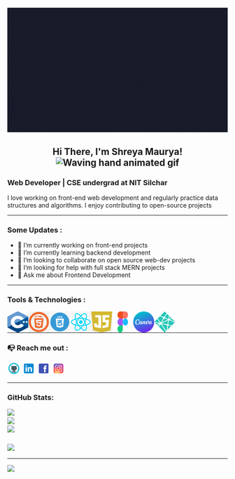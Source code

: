 ![ Front-End Developer | Web Enthusiast | CSE undergrad at NIT Silchar](https://github.com/shreyamaurya029/shreyamaurya029/blob/main/assets/banner/I'm%20Shreya%20Maurya.gif)









<h2 align="center">
    Hi There, I'm Shreya Maurya!
    <img src="https://raw.githubusercontent.com/nixin72/nixin72/master/wave.gif" 
         alt="Waving hand animated gif"
         height="45"
         width="45" />
</h3>

### Web Developer | CSE undergrad at NIT Silchar


I love working on front-end web development and regularly practice data structures and algorithms. I enjoy contributing to open-source projects


-------

### Some Updates :
- 🔭 I’m currently working on front-end projects 
- 🌱 I’m currently learning backend development 
- 👯 I’m looking to collaborate on open source web-dev projects  
- 🤔 I’m looking for help with full stack MERN projects 
- 💬 Ask me about Frontend Development

-------


### Tools & Technologies : 

<img align="left" alt="C++" width="48px" height="48px" src="https://github.com/shreyamaurya029/shreyamaurya029/blob/main/assets/icons/cpp.png?raw=true" />
<img align="left" alt="HTML5" width="48px" height="48px" src="https://github.com/shreyamaurya029/shreyamaurya029/blob/main/assets/icons/html5.png?raw=true" />
<img align="left" alt="CSS3" width="48px" height="48px" src="https://github.com/shreyamaurya029/shreyamaurya029/blob/main/assets/icons/css%203.png?raw=true" />
<img align="left" alt="React" width="48px" height="48px" src="https://github.com/shreyamaurya029/shreyamaurya029/blob/main/assets/icons/reactjs.png?raw=true" />
<img align="left" alt="Javascript" width="48px" height="48px" src="https://github.com/shreyamaurya029/shreyamaurya029/blob/main/assets/js.png?raw=true" />
<img align="left" alt="Figma" width="48px" height="48px" src="https://github.com/shreyamaurya029/shreyamaurya029/blob/main/assets/icons/figma.png" />
<img align="left" alt="Canva" width="48px" height="48px" src="https://github.com/shreyamaurya029/shreyamaurya029/blob/main/assets/icons/canva.png" />
<img align="left" alt="Netlify" width="48px" height="48px" src="https://github.com/shreyamaurya029/shreyamaurya029/blob/main/assets/icons/netlify.png" />
<br/>
<br/>



----------


### 📭 Reach me out : 
[<img src='https://github.com/shreyamaurya029/shreyamaurya029/blob/main/assets/icons/github_icon.png' alt='github' height='30'>](https://github.com/shreyamaurya029) [<img src='https://github.com/shreyamaurya029/shreyamaurya029/blob/main/assets/icons/linkedin_icon.png' alt='linkedin' height='30'>](https://www.linkedin.com/in/shreya-maurya-657b42226/)  [<img src='https://github.com/shreyamaurya029/shreyamaurya029/blob/main/assets/icons/facebook_icon.png' alt='facebook' height='30'>](https://www.facebook.com/profile.php?id=100076179082075)  [<img src='https://github.com/shreyamaurya029/shreyamaurya029/blob/main/assets/icons/instagram_icon.png' alt='instagram' height='30'>](https://www.instagram.com/shrvi0239/)  




<!-- ![GitHub stats](https://github-readme-stats.vercel.app/api?username=JyotimoyKashyap&show_icons=true&count_private=true&theme=tokyonight)   -->

-------




<!-- ![GitHub Activity Graph](https://activity-graph.herokuapp.com/graph?username=JyotimoyKashyap&theme=github)   -->

<!-- ![GitHub streak stats](https://github-readme-streak-stats.herokuapp.com/?user=JyotimoyKashyap&theme=dark)  -->




### GitHub Stats:
![](https://github-readme-stats.vercel.app/api?username=shreyamaurya029&theme=dark&hide_border=false&include_all_commits=false&count_private=false)<br/>
![](https://github-readme-streak-stats.herokuapp.com/?user=shreyamaurya029&theme=dark&hide_border=false)<br/>
![](https://github-readme-stats.vercel.app/api/top-langs/?username=shreyamaurya029&theme=dark&hide_border=false&include_all_commits=false&count_private=false&layout=compact)

### 
![](https://quotes-github-readme.vercel.app/api?type=horizontal&theme=radical)


---
[![](https://visitcount.itsvg.in/api?id=shreyamaurya029&icon=0&color=0)](https://visitcount.itsvg.in)

<!-- Proudly created with GPRM ( https://gprm.itsvg.in ) -->
